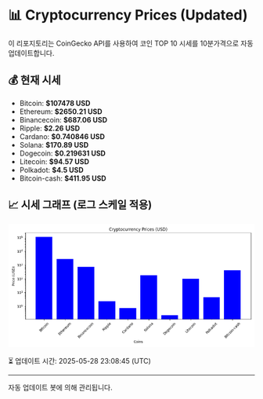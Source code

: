 
# 📊 Cryptocurrency Prices (Updated)

이 리포지토리는 CoinGecko API를 사용하여 코인 TOP 10 시세를 10분가격으로 자동 업데이트합니다.

## 💰 현재 시세
- Bitcoin: **$107478 USD**
- Ethereum: **$2650.21 USD**
- Binancecoin: **$687.06 USD**
- Ripple: **$2.26 USD**
- Cardano: **$0.740846 USD**
- Solana: **$170.89 USD**
- Dogecoin: **$0.219631 USD**
- Litecoin: **$94.57 USD**
- Polkadot: **$4.5 USD**
- Bitcoin-cash: **$411.95 USD**

## 📈 시세 그래프 (로그 스케일 적용)
![Crypto Prices](crypto_prices.png)

⏳ 업데이트 시간: 2025-05-28 23:08:45 (UTC)

---
자동 업데이트 봇에 의해 관리됩니다.
